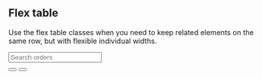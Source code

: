 ## Flex table

Use the flex table classes when you need to keep related elements on the same row, but with flexible individual widths.


<div class="flextable">
  <div class="flextable-item flextable-primary">
    <input type="text" class="form-control" placeholder="Search orders">
  </div>
  <div class="flextable-item">
    <div class="btn-group">
      <button type="button" class="btn btn-primary-outline">
        <span class="icon icon-pencil"></span>
      </button>
      <button type="button" class="btn btn-primary-outline">
        <span class="icon icon-erase"></span>
      </button>
    </div>
  </div>
</div>

